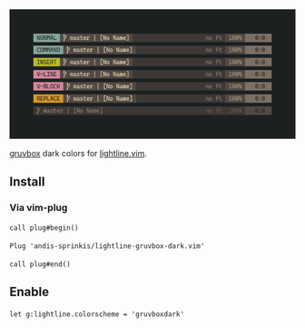<img src="https://raw.githubusercontent.com/andis-sprinkis/lightline-gruvbox-dark.vim/media/preview-dark.png" />

[gruvbox](https://github.com/gruvbox-community/gruvbox) dark colors for [lightline.vim](https://github.com/itchyny/lightline.vim). 

## Install
### Via vim-plug
```vim
call plug#begin()

Plug 'andis-sprinkis/lightline-gruvbox-dark.vim'

call plug#end()
```

## Enable

```vim
let g:lightline.colorscheme = 'gruvboxdark'
```
